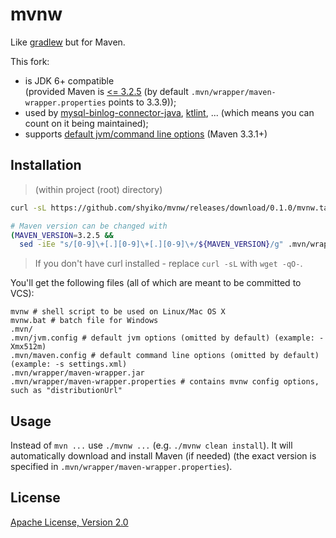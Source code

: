 # mvnw

Like [gradlew](http://www.gradle.org/docs/current/userguide/gradle_wrapper.html) but for Maven.

This fork:
- is JDK 6+ compatible  
(provided Maven is [<= 3.2.5](https://maven.apache.org/docs/history.html) (by default `.mvn/wrapper/maven-wrapper.properties` points to 3.3.9));
- used by [mysql-binlog-connector-java](https://github.com/shyiko/mysql-binlog-connector-java), [ktlint](https://github.com/shyiko/ktlint), ...
 (which means you can count on it being maintained);
- supports [default jvm/command line options](https://maven.apache.org/docs/3.3.1/release-notes.html) (Maven 3.3.1+)

## Installation

> (within project (root) directory)

```sh
curl -sL https://github.com/shyiko/mvnw/releases/download/0.1.0/mvnw.tar.gz | tar xvz

# Maven version can be changed with
(MAVEN_VERSION=3.2.5 && 
  sed -iEe "s/[0-9]\+[.][0-9]\+[.][0-9]\+/${MAVEN_VERSION}/g" .mvn/wrapper/maven-wrapper.properties)
```

> If you don't have curl installed - replace `curl -sL` with `wget -qO-`.

You'll get the following files (all of which are meant to be committed to VCS):

    mvnw # shell script to be used on Linux/Mac OS X
    mvnw.bat # batch file for Windows
    .mvn/
    .mvn/jvm.config # default jvm options (omitted by default) (example: -Xmx512m)
    .mvn/maven.config # default command line options (omitted by default) (example: -s settings.xml)
    .mvn/wrapper/maven-wrapper.jar
    .mvn/wrapper/maven-wrapper.properties # contains mvnw config options, such as "distributionUrl"

## Usage

Instead of `mvn ...` use `./mvnw ...` (e.g. `./mvnw clean install`).
It will automatically download and install Maven (if needed) (the exact version is specified in `.mvn/wrapper/maven-wrapper.properties`).

## License

[Apache License, Version 2.0](http://www.apache.org/licenses/LICENSE-2.0)

